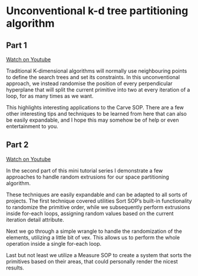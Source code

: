 # Unconventional k-d tree partitioning algorithm

## Part 1

[Watch on Youtube](https://www.youtube.com/watch?v=IZoUdVS2Rw0)

Traditional K-dimensional algorithms will normally use neighbouring points to define the search trees and set its constraints. In this unconventional approach, we instead randomise the position of every perpendicular hyperplane that will split the current primitive into two at every iteration of a loop, for as many times as we want.

This highlights interesting applications to the Carve SOP. There are a few other interesting tips and techniques to be learned from here that can also be easily expandable, and I hope this may somehow be of help or even entertainment to you.

## Part 2

[Watch on Youtube](https://www.youtube.com/watch?v=3IfxJ9COIbw)

In the second part of this mini tutorial series I demonstrate a few approaches to handle random extrusions for our space partitioning algorithm.

These techniques are easily expandable and can be adapted to all sorts of projects. The first technique covered utilities Sort SOP’s built-in functionality to randomize the primitive order, while we subsequently perform extrusions inside for-each loops, assigning random values based on the current iteration detail attribute.

Next we go through a simple wrangle to handle the randomization of the elements, utilizing a little bit of vex. This allows us to perform the whole operation inside a single for-each loop.

Last but not least we utilize a Measure SOP to create a system that sorts the primitives based on their areas, that could personally render the nicest results.
